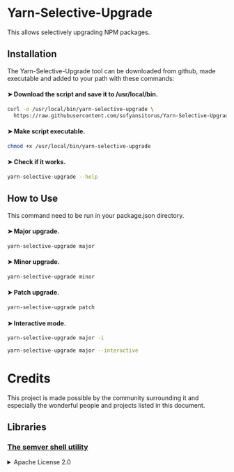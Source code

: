 # Yarn-Selective-Upgrade
This allows selectively upgrading NPM packages.

Installation
-----

The Yarn-Selective-Upgrade tool can be downloaded from github, made executable and added to your path with these commands:

#### ➤ Download the script and save it to /usr/local/bin.
```bash
curl -o /usr/local/bin/yarn-selective-upgrade \
  https://raw.githubusercontent.com/sofyansitorus/Yarn-Selective-Upgrade/main/yarn-selective-upgrade
```

#### ➤ Make script executable.
```bash
chmod +x /usr/local/bin/yarn-selective-upgrade
```

#### ➤ Check if it works.
```bash
yarn-selective-upgrade --help
```

How to Use
-----
This command need to be run in your package.json directory.

#### ➤ Major upgrade.
```bash
yarn-selective-upgrade major
```

#### ➤ Minor upgrade.
```bash
yarn-selective-upgrade minor
```

#### ➤ Patch upgrade.
```bash
yarn-selective-upgrade patch
```

#### ➤ Interactive mode.
```bash
yarn-selective-upgrade major -i
```

```bash
yarn-selective-upgrade major --interactive
```

# Credits

This project is made possible by the community surrounding it and especially the wonderful people and projects listed in this document.


## Libraries

### [The semver shell utility](https://github.com/fsaintjacques/semver-tool)

<details>
  <summary>Apache License 2.0</summary>

    https://github.com/fsaintjacques/semver-tool/blob/master/LICENSE

</details>
